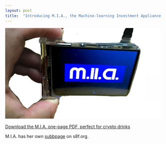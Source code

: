 ```yaml
---
layout: post
title:  "Introducing M.I.A., the Machine-learning Investment Appliance from the Future!"
---
```


[![M.I.A. Product Shot](/files/MIA.jpg)](/files/MIA.pdf)

[Download the M.I.A. one-page PDF, perfect for crypto drinks](/files/MIA.pdf)

M.I.A. has her own [subbpage](/mia.html) on s8f.org.